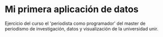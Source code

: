 Mi primera aplicación de datos
==============================
Ejercicio del curso el 'periodista como programador' del master de periodismo de investigación, datos y visualización de la universidad unir.
